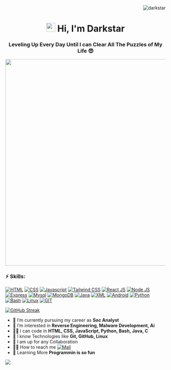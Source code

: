 <p align="right"> <img src="https://komarev.com/ghpvc/?username=Darkstar69&label=Profile%20views&color=0e75b6&style=flat" alt="darkstar" />
<h1 align="center"><img src="https://media.giphy.com/media/hvRJCLFzcasrR4ia7z/giphy.gif" width="28"> Hi, I'm Darkstar</h1>
<h3 align="center">Leveling Up Every Day Until I can Clear All The Puzzles of My Life 😎 </h3>
<p align="center">
  <a href="#"><img width="650px" src="https://readme-typing-svg.herokuapp.com?font=Ubuntu&color=58a6ff&size=22&center=true&lines=MERN+Stack+Developer;Android+Application+Developer;Ethical+Hacker;Bug+Bounty+Hunter;SOC+Analyst"></a>
</p>

### ⚡ Skills:
[![HTML](https://img.shields.io/badge/-HTML-lightblue?logo=html5)](#)
[![CSS](https://img.shields.io/badge/-CSS-orange?logo=css)](#)
[![Javascript](https://img.shields.io/badge/-Javascript-blue?logo=Javascript)](#)
[![Tailwind CSS](https://img.shields.io/badge/-Tailwind-skyblue?logo=tailwindcss)](#)
[![React JS](https://img.shields.io/badge/-React-grey?logo=React)](#)
[![Node JS](https://img.shields.io/badge/-Node-aliceblue?logo=nodejs)](#)
[![Express](https://img.shields.io/badge/-Express-navy?logo=Express)](#)
[![Mysql](https://img.shields.io/badge/-Mysql-whitesmoke?logo=mysql)](#)
[![MongoDB](https://img.shields.io/badge/-MongoDB-lightblue?logo=Mongodb)](#)
[![Java](https://img.shields.io/badge/-Java-red?logo=openjdk)](#)
[![XML](https://img.shields.io/badge/-XML-darkorange?logo=xml)](#)
[![Android](https://img.shields.io/badge/-Android-navy?logo=Android)](#)
[![Python](https://img.shields.io/badge/-Python-yellow?logo=Python)](#)
[![Bash](https://img.shields.io/badge/-Bash-darkgrey?logo=bash)](#)
[![Linux](https://img.shields.io/badge/-Linux-grey?logo=linux)](#)
[![GIT](https://img.shields.io/badge/-Git-grey?logo=git)](#)

[![GitHub Streak](https://streak-stats.demolab.com?user=Darkstar69&theme=dark&hide_border=true&border_radius=11.8&hide_current_streak=true)](https://git.io/streak-stats)

- 🍳 I’m currently pursuing my career as **Soc Analyst**
- 🤔 I’m interested in <b>Reverse Engineering, Malware Development, Ai</b>
- 👩‍💻 I can code in <b>HTML, CSS, JavaScript, Python, Bash, Java, C</b>
- 🤗 I know Technologies like <b>Git, GitHub, Linux</b>
- 🤭 I am up for any Collaboration
- 🧏‍♂️ How to reach me [![Mail](https://img.shields.io/badge/-Mail-grey?logo=gmail)](mailto:thisisdarkstar@duck.com)
- 🕺 Learning More **Programmin is so fun**

<img src="https://stats.dooboo.io/api/github-stats-advanced?login=Darkstar69">

 
<!---
Darkstar69/Darkstar69 is a ✨ special ✨ repository because its `README.md` (this file) appears on your GitHub profile.
You can click the Preview link to take a look at your changes.
--->
